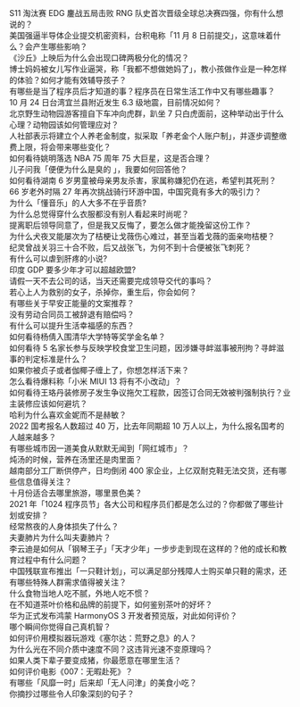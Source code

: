 S11 淘汰赛 EDG 鏖战五局击败 RNG 队史首次晋级全球总决赛四强，你有什么想说的？  
美国强逼半导体企业提交机密资料，台积电称「11 月 8 日前提交」，这意味着什么？会产生哪些影响？  
《沙丘》上映后为什么会出现口碑两极分化的情况？  
博士妈妈被女儿写作业逼哭，称「我都不想做她妈了」，教小孩做作业是一种怎样的体验？如何才能有效辅导孩子？  
有哪些是当了程序员后才知道的事？程序员在日常生活工作中又有哪些趣事？  
10 月 24 日台湾宜兰县附近发生 6.3 级地震，目前情况如何？  
北京野生动物园游客擅自下车冲向虎群，趴坐 7 只白虎面前，这种举动出于什么心理？动物园该如何管理应对？  
人社部表示将建立个人养老金制度，拟采取「养老金个人账户制」，并逐步调整缴费上限，将会带来哪些变化？  
如何看待姚明落选 NBA 75 周年 75 大巨星，这是否合理？  
儿子问我「便便为什么是臭的 」，我要如何回答他？  
如何看待湖南 6 岁男童被母亲男友杀害，家属称嫌犯仍在逃，希望判其死刑？  
66 岁老外时隔 27 年再次挑战骑行环游中国，中国究竟有多大的吸引力？  
为什么「懂音乐」的人大多不在乎音质?  
为什么总觉得穿什么衣服都没有别人看起来时尚呢？  
提离职后领导同意了，但是我又反悔了，要怎么做才能挽留这份工作？  
为什么犬夜叉能屡次为了桔梗让戈薇伤心难过，甚至当着戈薇的面亲吻桔梗？  
纪灵曾战关羽三十合不败，后又战张飞，为何不到十合便被张飞刺死？  
有什么可以虐到肝疼的小说?  
印度 GDP 要多少年才可以超越欧盟?  
请假一天不去公司的话，当天还需要完成领导交代的事吗？  
若心上人为救别的女子，杀掉你，重生后，你会如何？  
有哪些关于早安正能量的文案推荐？  
没有劳动合同员工被辞退有赔偿吗？  
有什么可以提升生活幸福感的东西？  
如何看待杨倩入围清华大学特等奖学金名单？  
如何看待 5 名家长参与反映学校食堂卫生问题，因涉嫌寻衅滋事被刑拘？寻衅滋事的判定标准是什么？  
如果你被贞子或者伽椰子缠上了，你想怎样活下来？  
怎么看待爆料称「小米 MIUI 13 将有不小改动」？  
如何看待王珞丹装修房子发生争议拖欠工程款，因签订合同无效被判强制执行？业主装修应该如何避坑？  
哈利为什么喜欢金妮而不是赫敏？  
2022 国考报名人数超过 40 万，比去年同期超 10 万人以上，为什么报名国考的人越来越多？  
有哪些城市因一道美食从默默无闻到「网红城市」？  
炖汤的时候，营养在汤里还是肉里面？  
越南部分工厂断供停产，日均倒闭 400 家企业，上亿双耐克鞋无法交货，还有哪些信息值得关注？  
十月份适合去哪里旅游，哪里景色美？  
2021 年「1024 程序员节」各大公司和程序员们都是怎么过的？你都做了哪些计划或安排？  
经常熬夜的人身体损失了什么？  
夫妻肺片为什么叫夫妻肺片？  
李云迪是如何从「钢琴王子」「天才少年」一步步走到现在这样的？他的成长和教育过程中有什么问题？  
中国残联宣布推出「一只鞋计划」，可以满足部分残障人士购买单只鞋的需求，还有哪些特殊人群需求值得被关注？  
什么食物当地人吃不腻，外地人吃不惯？  
在不知道茶叶价格和品牌的前提下，如何鉴别茶叶的好坏？  
华为正式发布鸿蒙 HarmonyOS 3 开发者预览版，对此如何评价？  
哪个瞬间你觉得自己真机智？  
如何评价用模拟器玩游戏《塞尔达：荒野之息》的人？  
为什么光在不同介质中速度不同？这违背光速不变原理吗？  
如果人类下辈子要变成猪，你最愿意在哪里生活？  
如何评价电影《007：无暇赴死》？  
有哪些「风靡一时」后来却「无人问津」的美食小吃？  
你摘抄过哪些令人印象深刻的句子？  
